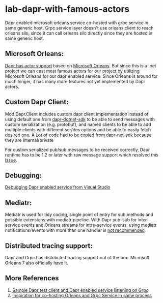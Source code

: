 # lab-dapr-with-famous-actors
Dapr enabled microsoft orleans service co-hosted with grpc service in same generic host. 
Grpc service layer doesn't use orleans client to reach orleans silo, since it can call orleans silo directly since they are hosted in same generic host.

## Microsoft Orleans:
[Dapr has actor support](https://docs.dapr.io/concepts/faq/#what-is-the-relationship-between-dapr-orleans-and-service-fabric-reliable-actors) based on [Microsoft Orleans](https://dotnet.github.io/orleans/). 
But since this is a .net project we can cast most famous actors for our project by utilizing Microsoft Orleans for our dapr enabled service. Since Orleans is around for much longer, it has many more features not yet implemented by Dapr actors.

## Custom Dapr Client:
Mod.Dapr.Client includes custom dapr client implementation instead of using default one from [dapr-dotnet-sdk](https://github.com/dapr/dotnet-sdk) to be able to send messages with custom serialization (e.g. protobuf), and named clients to be able to add multiple clients with different ser/des options and be able to easily fetch desired one.
A Lot of code had to be copied from dapr-net-sdk because they are internal/private

For custom serialized pub/sub messages to be received correctly, Dapr runtime has to be 1.2 or later with raw message support which resolved this [issue](https://github.com/dapr/dapr/issues/2308).

## Debugging:
[Debugging Dapr enabled service from Visual Studio](https://github.com/dapr/dotnet-sdk/issues/401#issuecomment-747563695)

## Mediatr:
Mediatr is used for tidy coding, single point of entry for sub methods and possible extensions with mediatr pipeline. 
With Dapr pub-sub for inter-service events and Orleans streams for intra-service events, using mediatr notifications/events with more than one handler is [not recommended](https://codeopinion.com/why-use-mediatr-3-reasons-why-and-1-reason-not/).

## Distributed tracing support:
Dapr and Grpc has distributed tracing support out of the box.  Microsoft Orleans 7 also officially have it. 

## More References
1. [Sample Dapr test client and Dapr enabled service listening on Grpc](https://github.com/GennadiiSvichinskyi/test-grpc-dapr)
2. [Inspiration for co-hosting Orleans and Grpc Service in same process](https://github.com/ReubenBond/hanbaobao-web)

